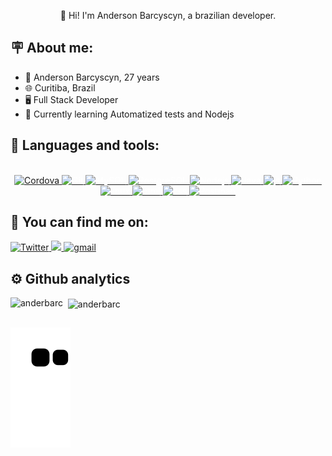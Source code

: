 <p align="center">
👋 Hi! I'm Anderson Barcyscyn, a brazilian developer.
</p>

## **🪧 About me:**
* 🧑 Anderson Barcyscyn, 27 years
* 🌐 Curitiba, Brazil
* 🖥️ Full Stack Developer
* 🧠 Currently learning Automatized tests and Nodejs

##

## **🚀 Languages and tools:**
<div align="center" dir="auto" style="display: inline_block; color: white;">
 <br>
 
 <a href="https://cordova.apache.org/" target="_blank" rel="noreferrer">
  <img alt="Cordova" height="40" width="35" src="https://cdn.jsdelivr.net/npm/simple-icons@3.13.0/icons/apachecordova.svg" style="fill: #000000;"/>
 </a>
 
 <a href="https://git-scm.com/" target="_blank" rel="noreferrer">
  <img alt="Git" height="40" width="35" src="https://cdn.jsdelivr.net/npm/simple-icons@3.13.0/icons/git.svg" style="color: white;"/>
 </a>
 
 <a href="https://www.mysql.com/" target="_blank" rel="noreferrer">
  <img alt="MySQL" height="40" width="35" src="https://cdn.jsdelivr.net/npm/simple-icons@3.13.0/icons/mysql.svg" style="color: white;"/>
 </a>

 <a href="https://www.postgresql.org/" target="_blank" rel="noreferrer">
  <img alt="PostgreSQL" height="40" width="35" src="https://cdn.jsdelivr.net/npm/simple-icons@3.13.0/icons/postgresql.svg" style="color: white;"/>
 </a>
 
 <a href="https://nodejs.org/" target="_blank" rel="noreferrer">
  <img alt="Nodejs" height="40" width="35" src="https://cdn.jsdelivr.net/npm/simple-icons@3.13.0/icons/node-dot-js.svg" style="color: white;"/>
 </a>
 
 <a href="https://www.java.com/" target="_blank" rel="noreferrer">
  <img alt="Java" height="40" width="35" src="https://cdn.jsdelivr.net/gh/devicons/devicon/icons/java/java-original-wordmark.svg" style="color: white;"/>
 </a> 
 
 <a href="https://www.w3schools.com/js/" target="_blank" rel="noreferrer">
  <img alt="js" height="40" width="35" src="https://cdn.jsdelivr.net/gh/devicons/devicon/icons/javascript/javascript-original.svg" style="color: white;"/>
 </a> 

 <a href="https://www.python.org/" target="_blank" rel="noreferrer">
  <img alt="Python" height="40" width="35" src="https://cdn.jsdelivr.net/gh/devicons/devicon/icons/python/python-original-wordmark.svg" style="color: white;"/>
 </a> 

 <a href="https://www.linux.org/" target="_blank" rel="noreferrer">
  <img alt="linux" height="40" width="35" src="https://cdn.jsdelivr.net/gh/devicons/devicon/icons/linux/linux-original.svg" style="color: white;"/>
 </a> 
 
 <a href="https://www.w3schools.com/html/" target="_blank" rel="noreferrer">
  <img alt="html" height="40" width="35" src="https://cdn.jsdelivr.net/gh/devicons/devicon/icons/html5/html5-original.svg" style="color: white;"/>
 </a> 
 
 <a href="https://www.w3schools.com/css/" target="_blank" rel="noreferrer">
  <img alt="css" height="40" width="35" src="https://cdn.jsdelivr.net/gh/devicons/devicon/icons/css3/css3-original.svg" style="color: white;"/>
 </a>  
 
 <a href="https://www.postman.com/" target="_blank" rel="noreferrer">
  <img alt="Postman" height="40" width="35" src="https://cdn.jsdelivr.net/npm/simple-icons@3.13.0/icons/postman.svg" style="color: white;"/>
 </a>   

</div>

## **🌠 You can find me on:**

<a href="https://twitter.com/ander_barc"><img alt=Twitter src="https://img.shields.io/badge/twitter-%231DA1F2.svg?style=for-the-badge&logo=Twitter&logoColor=white">
</a>
<a href="https://www.linkedin.com/in/anderson-barcyscyn/">
<img src="https://img.shields.io/badge/linkedin-%230077B5.svg?style=for-the-badge&logo=linkedin&logoColor=white"/>
</a>
<a href="mailto:ander.barc@gmail.com">
<img alt=gmail src="https://img.shields.io/badge/Gmail-D14836?style=for-the-badge&logo=gmail&logoColor=white"/>
</a>

##

## **⚙️ Github analytics** 

<p>
 <img align="left" src="https://github-readme-stats.vercel.app/api/top-langs?username=anderbarc&show_icons=true&locale=en&layout=compact&theme=dark" alt="anderbarc"/>
</p>
<p>
 &nbsp;
 <img align="center" src="https://github-readme-stats.vercel.app/api?username=anderbarc&show_icons=true&theme=dark&include_all_commits=true&layout=compact&count_private=true" alt="anderbarc"/>
 </p>


##   
  
<div>
   
![snake gif](https://github.com/antoniobigas/antoniobigas/blob/output/github-contribution-grid-snake.svg) 
   
</div>

##
